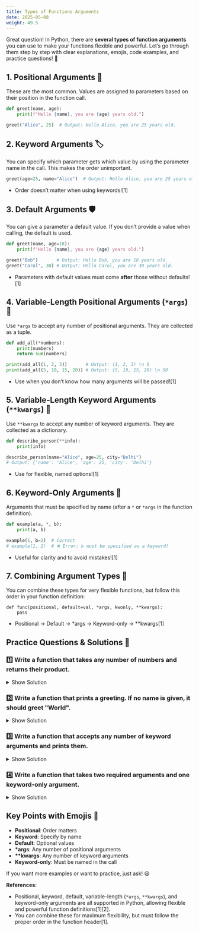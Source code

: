 ```yaml
---
title: Types of Functions Arguments
date: 2025-05-08
weight: 49.5
---
```


Great question! In Python, there are **several types of function arguments** you can use to make your functions flexible and powerful. Let’s go through them step by step with clear explanations, emojis, code examples, and practice questions! 🚀

## 1. **Positional Arguments** 📍

These are the most common. Values are assigned to parameters based on their position in the function call.

```python
def greet(name, age):
    print(f"Hello {name}, you are {age} years old.")

greet("Alice", 25)  # Output: Hello Alice, you are 25 years old.
```


## 2. **Keyword Arguments** 🏷️

You can specify which parameter gets which value by using the parameter name in the call. This makes the order unimportant.

```python
greet(age=25, name="Alice")  # Output: Hello Alice, you are 25 years old.
```

- Order doesn’t matter when using keywords![1]


## 3. **Default Arguments** 🛡️

You can give a parameter a default value. If you don’t provide a value when calling, the default is used.

```python
def greet(name, age=18):
    print(f"Hello {name}, you are {age} years old.")

greet("Bob")       # Output: Hello Bob, you are 18 years old.
greet("Carol", 30) # Output: Hello Carol, you are 30 years old.
```

- Parameters with default values must come **after** those without defaults![1]


## 4. **Variable-Length Positional Arguments (`*args`)** 🌟

Use `*args` to accept any number of positional arguments. They are collected as a tuple.

```python
def add_all(*numbers):
    print(numbers)
    return sum(numbers)

print(add_all(1, 2, 3))       # Output: (1, 2, 3) \n 6
print(add_all(5, 10, 15, 20)) # Output: (5, 10, 15, 20) \n 50
```

- Use when you don’t know how many arguments will be passed![1]


## 5. **Variable-Length Keyword Arguments (`**kwargs`)** 🧩

Use `**kwargs` to accept any number of keyword arguments. They are collected as a dictionary.

```python
def describe_person(**info):
    print(info)

describe_person(name="Alice", age=25, city="Delhi")
# Output: {'name': 'Alice', 'age': 25, 'city': 'Delhi'}
```

- Use for flexible, named options![1]


## 6. **Keyword-Only Arguments** 🔑

Arguments that must be specified by name (after a `*` or `*args` in the function definition).

```python
def example(a, *, b):
    print(a, b)

example(1, b=2)  # Correct
# example(1, 2)  # ❌ Error: b must be specified as a keyword!
```

- Useful for clarity and to avoid mistakes![1]


## 7. **Combining Argument Types** 🧙

You can combine these types for very flexible functions, but follow this order in your function definition:

```
def func(positional, default=val, *args, kwonly, **kwargs):
    pass
```

- Positional → Default → *args → Keyword-only → **kwargs[1]


## Practice Questions \& Solutions 📝

### 1️⃣ Write a function that takes any number of numbers and returns their product.

<details>
<summary>Show Solution</summary>

```python
def multiply_all(*numbers):
    product = 1
    for n in numbers:
        product *= n
    return product

print(multiply_all(2, 3, 4))  # Output: 24
```
</details>

### 2️⃣ Write a function that prints a greeting. If no name is given, it should greet "World".

<details>
<summary>Show Solution</summary>

```python
def greet(name="World"):
    print(f"Hello, {name}!")

greet()         # Output: Hello, World!
greet("Python") # Output: Hello, Python!
```
</details>

### 3️⃣ Write a function that accepts any number of keyword arguments and prints them.

<details>
<summary>Show Solution</summary>

```python
def print_kwargs(**kwargs):
    print(kwargs)

print_kwargs(a=1, b=2)
# Output: {'a': 1, 'b': 2}
```
</details>

### 4️⃣ Write a function that takes two required arguments and one keyword-only argument.

<details>
<summary>Show Solution</summary>

```python
def demo(a, b, *, c):
    print(a, b, c)

demo(1, 2, c=3)  # Output: 1 2 3
```
</details>

## Key Points with Emojis 🎯

- **Positional**: Order matters
- **Keyword**: Specify by name
- **Default**: Optional values
- **\*args**: Any number of positional arguments
- **\*\*kwargs**: Any number of keyword arguments
- **Keyword-only**: Must be named in the call

If you want more examples or want to practice, just ask! 😃

**References:**

- Positional, keyword, default, variable-length (`*args`, `**kwargs`), and keyword-only arguments are all supported in Python, allowing flexible and powerful function definitions[1][2].
- You can combine these for maximum flexibility, but must follow the proper order in the function header[1].

